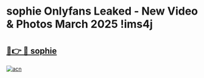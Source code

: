 # sophie Onlyfans Leaked - New Video & Photos March 2025 !ims4j

# <h2><a href="https://kjh1a7.iuczelnia.edu.pl?title=sophie&ref=ims4j">🔗👉 🔴 sophie</a></h2>

[![acn](https://github.com/user-attachments/assets/0f9c940e-d8b0-45ae-aac7-cd30a18b3e1c)](https://kjh1a7.iuczelnia.edu.pl?title=sophie&ref=ims4j)

